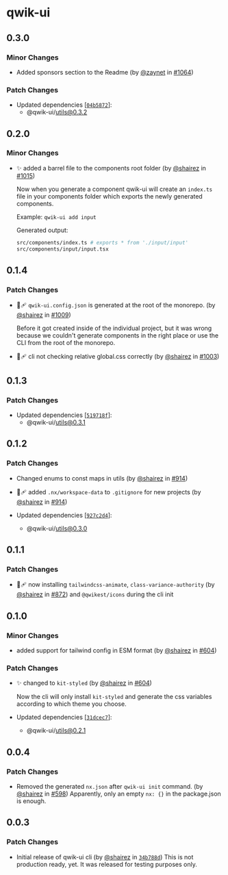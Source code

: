 # qwik-ui

## 0.3.0

### Minor Changes

- Added sponsors section to the Readme (by [@zaynet](https://github.com/zaynet) in [#1064](https://github.com/qwikifiers/qwik-ui/pull/1064))

### Patch Changes

- Updated dependencies [[`04b5872`](https://github.com/qwikifiers/qwik-ui/commit/04b58726b0bf798c7735f54924467b19e7d6b6e9)]:
  - @qwik-ui/utils@0.3.2

## 0.2.0

### Minor Changes

- ✨ added a barrel file to the components root folder (by [@shairez](https://github.com/shairez) in [#1015](https://github.com/qwikifiers/qwik-ui/pull/1015))

  Now when you generate a component qwik-ui will create an `index.ts` file in your components folder which exports the newly generated components.

  Example: `qwik-ui add input`

  Generated output:

  ```bash
  src/components/index.ts # exports * from './input/input'
  src/components/input/input.tsx
  ```

## 0.1.4

### Patch Changes

- 🐞🩹 `qwik-ui.config.json` is generated at the root of the monorepo. (by [@shairez](https://github.com/shairez) in [#1009](https://github.com/qwikifiers/qwik-ui/pull/1009))

  Before it got created inside of the individual project, but it was wrong because we couldn't generate components in the right place or use the CLI from the root of the monorepo.

- 🐞🩹 cli not checking relative global.css correctly (by [@shairez](https://github.com/shairez) in [#1003](https://github.com/qwikifiers/qwik-ui/pull/1003))

## 0.1.3

### Patch Changes

- Updated dependencies [[`519718f`](https://github.com/qwikifiers/qwik-ui/commit/519718f159b051a4858990b059dad89dc5b1ba13)]:
  - @qwik-ui/utils@0.3.1

## 0.1.2

### Patch Changes

- Changed enums to const maps in utils (by [@shairez](https://github.com/shairez) in [#914](https://github.com/qwikifiers/qwik-ui/pull/914))

- 🐞🩹 added `.nx/workspace-data` to `.gitignore` for new projects (by [@shairez](https://github.com/shairez) in [#914](https://github.com/qwikifiers/qwik-ui/pull/914))

- Updated dependencies [[`927c2d4`](https://github.com/qwikifiers/qwik-ui/commit/927c2d4117ffe9c07fc0c75b9df412d5662ad6c1)]:
  - @qwik-ui/utils@0.3.0

## 0.1.1

### Patch Changes

- 🐞🩹 now installing `tailwindcss-animate`, `class-variance-authority` (by [@shairez](https://github.com/shairez) in [#872](https://github.com/qwikifiers/qwik-ui/pull/872))
  and `@qwikest/icons` during the cli init

## 0.1.0

### Minor Changes

- added support for tailwind config in ESM format (by [@shairez](https://github.com/shairez) in [#604](https://github.com/qwikifiers/qwik-ui/pull/604))

### Patch Changes

- ✨ changed to `kit-styled` (by [@shairez](https://github.com/shairez) in [#604](https://github.com/qwikifiers/qwik-ui/pull/604))

  Now the cli will only install `kit-styled` and generate the css variables according to which theme you choose.

- Updated dependencies [[`31dcec7`](https://github.com/qwikifiers/qwik-ui/commit/31dcec7ce266b3840f79a57ce303e1b71d6fab02)]:
  - @qwik-ui/utils@0.2.1

## 0.0.4

### Patch Changes

- Removed the generated `nx.json` after `qwik-ui init` command. (by [@shairez](https://github.com/shairez) in [#598](https://github.com/qwikifiers/qwik-ui/pull/598))
  Apparently, only an empty `nx: {}` in the package.json is enough.

## 0.0.3

### Patch Changes

- Initial release of qwik-ui cli (by [@shairez](https://github.com/shairez) in [`34b788d`](https://github.com/qwikifiers/qwik-ui/commit/34b788d4ac30f4c4439c52066bdd259535b4efdb))
  This is not production ready, yet. It was released for testing purposes only.
